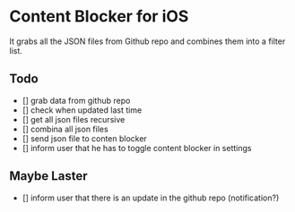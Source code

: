 # Content Blocker for iOS
It grabs all the JSON files from Github repo and combines them into a filter list.


## Todo
- [] grab data from github repo
- [] check when updated last time
- [] get all json files recursive
- [] combina all json files
- [] send json file to conten blocker 
- [] inform user that he has to toggle content blocker in settings


## Maybe Laster
- [] inform user that there is an update in the github repo (notification?)